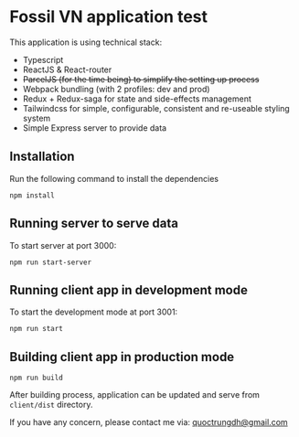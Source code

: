 # Fossil VN application test

This application is using technical stack:
 - Typescript
 - ReactJS & React-router
 - ~~ParcelJS (for the time being) to simplify the setting up process~~
 - Webpack bundling (with 2 profiles: dev and prod)
 - Redux + Redux-saga for state and side-effects management
 - Tailwindcss for simple, configurable, consistent and re-useable styling system
 - Simple Express server to provide data


## Installation
Run the following command to install the dependencies
```
npm install
```

## Running server to serve data
To start server at port 3000:
```
npm run start-server
```

## Running client app in development mode
To start the development mode at port 3001:
```
npm run start
```

## Building client app in production mode
```
npm run build
```

After building process, application can be updated and serve from `client/dist` directory.

If you have any concern, please contact me via: quoctrungdh@gmail.com